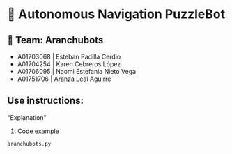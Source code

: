 # 📌 Autonomous Navigation PuzzleBot 

## 🤖 Team: Aranchubots 

* A01703068 | Esteban Padilla Cerdio
* A01704254 | Karen Cebreros López
* A01706095 | Naomi Estefania Nieto Vega
* A01751706 | Aranza Leal Aguirre

## Use instructions:

"Explanation"

1. Code example
```
aranchubots.py
```

